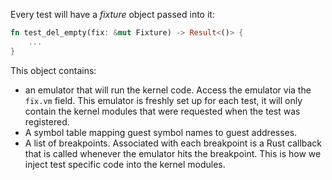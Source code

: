 Every test will have a _fixture_ object passed into it:

``` Rust
fn test_del_empty(fix: &mut Fixture) -> Result<()> {
	...
}
```

This object contains:
 - an emulator that will run the kernel code.  Access the emulator via the `fix.vm` field.  This emulator is freshly set up for each test, it will only contain the kernel modules that were requested when the test was registered.
 - A symbol table mapping guest symbol names to guest addresses.
 - A list of breakpoints.  Associated with each breakpoint is a Rust callback that is called whenever the emulator hits the breakpoint.  This is how we inject test specific code into the kernel modules.
 

